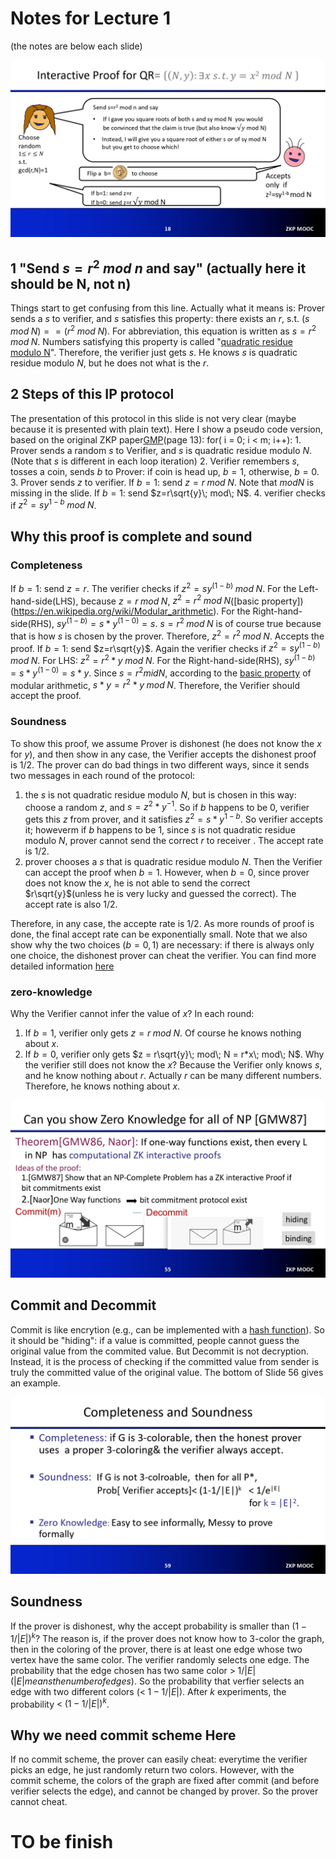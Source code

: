 # Notes for Lecture 1
(the notes are below each slide)

![slide18](./slides/Lecture1-18.jpg)
## 1 "Send $s=r^2\; mod\; n$ and say" (actually here it should be N, not n)
Things start to get confusing from this line. Actually what it means is: Prover sends a $s$ to verifier, and $s$ satisfies this property: there exists an $r$, s.t. $(s\; mod\; N) == (r^2\; mod\; N)$. For abbreviation, this equation is written as $s = r^2\; mod\; N$. Numbers satisfying this property is called "[quadratic residue modulo N](https://en.wikipedia.org/wiki/Quadratic_residue)".
Therefore, the verifier just gets $s$. He knows $s$ is quadratic residue modulo $N$, but he does not what is the $r$.

## 2 Steps of this IP protocol
The presentation of this protocol in this slide is not very clear (maybe because it is presented with plain text). Here I show a pseudo code version, based on the original ZKP paper[GMP](https://people.csail.mit.edu/silvio/Selected%20Scientific%20Papers/Proof%20Systems/The_Knowledge_Complexity_Of_Interactive_Proof_Systems.pdf)(page 13):
for( i = 0; i < m; i++):
    1. Prover sends a random $s$ to Verifier, and $s$ is quadratic residue modulo $N$. (Note that $s$ is different in each loop iteration)
    2. Verifier remembers $s$, tosses a coin, sends $b$ to Prover: if coin is head up, $b = 1$, otherwise, $b=0$.
    3. Prover sends $z$ to verifier. If $b=1$: send $z=r\; mod\; N$. Note that $mod N$ is missing in the slide. If $b=1$: send $z=r\sqrt{y}\; mod\; N$.
    4. verifier checks if $z^2 = sy^{1-b}\; mod\; N$.


## Why this proof is complete and sound
### Completeness
If $b=1$: send $z=r$. The verifier checks if $z^2 = sy^(1-b)\; mod\; N$. For the Left-hand-side(LHS), because $z=r\; mod\; N$, $z^2 = r^2\; mod\; N$([basic property])(https://en.wikipedia.org/wiki/Modular_arithmetic). For the Right-hand-side(RHS), $sy^(1-b)=s*y^(1-0) = s$. $s = r^2\; mod\; N$ is of course true because that is how $s$ is chosen by the prover. Therefore, $z^2 = r^2\; mod\; N$. Accepts the proof.
If $b=1$: send $z=r\sqrt{y}$. Again the verifier checks if $z^2 = sy^(1-b)\; mod\; N$. For LHS: $z^2 = r^2*y\; mod\; N$. For the Right-hand-side(RHS), $sy^(1-b)=s*y^(1-0) = s*y$. Since $s = r^2 mid N$, according to the [basic property](https://en.wikipedia.org/wiki/Modular_arithmetic) of modular arithmetic, $s*y = r^2*y\; mod\; N$.
Therefore, the Verifier should accept the proof.

### Soundness
To show this proof, we assume Prover is dishonest (he does not know the $x$ for $y$), and then show in any case, the Verifier accepts the dishonest proof is 1/2.
The prover can do bad things in two different ways, since it sends two messages in each round of the protocol:
1. the $s$ is not quadratic residue modulo $N$, but is chosen in this way: choose a random $z$, and $s = z^2*y^{-1}$. So if $b$ happens to be 0, verifier gets this $z$ from prover, and it satisfies $z^2 = s*y^{1-b}$. So verifier accepts it; howeverm if $b$ happens to be 1, since $s$ is not quadratic residue modulo $N$, prover cannot send the correct $r$ to receiver . The accept rate is 1/2.
2. prover chooses a $s$ that is quadratic residue modulo $N$. Then the Verifier can accept the proof when $b=1$. However, when $b=0$, since prover does not know the $x$, he is not able to send the correct $r\sqrt{y}$(unless he is very lucky and guessed the correct). The accept rate is also 1/2.


Therefore, in any case, the accepte rate is 1/2. As more rounds of proof is done, the final accept rate can be exponentially small.
Note that we also show why the two choices ($b=0, 1$) are necessary: if there is always only one choice, the dishonest prover can cheat the verifier.
You can find more detailed information [here](https://crypto.stackexchange.com/questions/9528/zero-knowledge-proof-using-quadratic-residue-why-two-options)

### zero-knowledge
Why the Verifier cannot infer the value of $x$? In each round:
1. If $b=1$, verifier only gets $z = r\; mod\; N$. Of course he knows nothing about $x$.
2. If $b=0$, verifier only gets $z = r\sqrt{y}\; mod\; N = r*x\; mod\; N$. Why the verifier still does not know the $x$? Because the Verifier only knows $s$,
and he know nothing about $r$. Actually $r$ can be many different numbers. Therefore, he knows nothing about $x$. 


![slide55](./slides/Lecture1-55.jpg)
## Commit and Decommit
Commit is like encrytion (e.g., can be implemented with a [hash function](https://crypto.stackexchange.com/questions/6790/commitment-scheme-using-hash-functions)). So it should be "hiding": if a value is committed, people cannot guess the original value from the commited value. 
But Decommit is not decryption. Instead, it is the process of checking if the committed value from sender is truly the committed value of the original value. The bottom of Slide 56 gives an example. 

![slide59](./slides/Lecture1-59.jpg)
## Soundness
If the prover is dishonest, why the accept probability is smaller than $(1-1/|E|)^k$?
The reason is, if the prover does not know how to 3-color the graph, then in the coloring of the prover, there is at least one edge whose two vertex have the same color.
The verifier randomly selects one edge. The probability that the edge chosen has two same color $>\; 1/|E|$ ($|E| means the number of edges$). 
So the probability that verfier selects an edge with two different colors $(<\; 1-1/|E|)$. 
After $k$ experiments, the probability $<\; (1-1/|E|)^k$. 

## Why we need commit scheme Here
If no commit scheme, the prover can easily cheat: everytime the verifier picks an edge, he just randomly return two colors. However, with the commit scheme, the colors of the graph are fixed after commit (and before verifier selects the edge), and cannot be changed by prover. So the prover cannot cheat.

# TO be finish